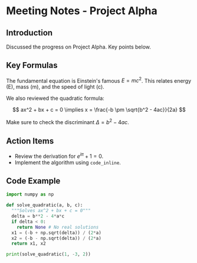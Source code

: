 # Meeting Notes - Project Alpha

## Introduction

Discussed the progress on Project Alpha. Key points below.

## Key Formulas

The fundamental equation is Einstein's famous $E=mc^2$. This relates energy (E), mass (m), and the speed of light (c).

We also reviewed the quadratic formula:

$$
ax^2 + bx + c = 0 \implies x = \frac{-b \pm \sqrt{b^2 - 4ac}}{2a}
$$

Make sure to check the discriminant $\Delta = b^2 - 4ac$.

## Action Items

* Review the derivation for $e^{i\pi} + 1 = 0$.
* Implement the algorithm using `code_inline`.

## Code Example

```python
import numpy as np

def solve_quadratic(a, b, c):
  """Solves ax^2 + bx + c = 0"""
  delta = b**2 - 4*a*c
  if delta < 0:
    return None # No real solutions
  x1 = (-b + np.sqrt(delta)) / (2*a)
  x2 = (-b - np.sqrt(delta)) / (2*a)
  return x1, x2

print(solve_quadratic(1, -3, 2))
```
